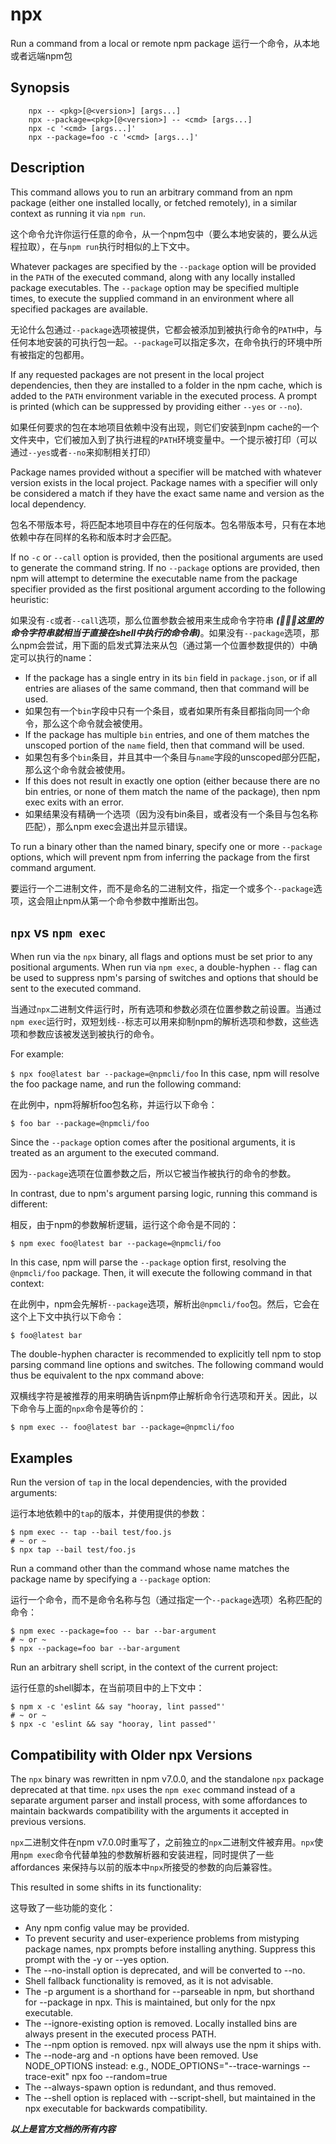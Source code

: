 # npx

Run a command from a local or remote npm package 
运行一个命令，从本地或者远端npm包

## Synopsis

```shell
    npx -- <pkg>[@<version>] [args...]
    npx --package=<pkg>[@<version>] -- <cmd> [args...]
    npx -c '<cmd> [args...]'
    npx --package=foo -c '<cmd> [args...]'
```

## Description

This command allows you to run an arbitrary command from an npm package (either one installed locally, or fetched remotely), in a similar context as running it via `npm run`.

这个命令允许你运行任意的命令，从一个npm包中（要么本地安装的，要么从远程拉取），在与`npm run`执行时相似的上下文中。

Whatever packages are specified by the `--package` option will be provided in the `PATH` of the executed command, along with any locally installed package executables. The `--package` option may be specified multiple times, to execute the supplied command in an environment where all specified packages are available.

无论什么包通过`--package`选项被提供，它都会被添加到被执行命令的`PATH`中，与任何本地安装的可执行包一起。`--package`可以指定多次，在命令执行的环境中所有被指定的包都用。

If any requested packages are not present in the local project dependencies, then they are installed to a folder in the npm cache, which is added to the `PATH` environment variable in the executed process. A prompt is printed (which can be suppressed by providing either `--yes` or `--no`).

如果任何要求的包在本地项目依赖中没有出现，则它们安装到npm cache的一个文件夹中，它们被加入到了执行进程的`PATH`环境变量中。一个提示被打印（可以通过`--yes`或者`--no`来抑制相关打印）

Package names provided without a specifier will be matched with whatever version exists in the local project. Package names with a specifier will only be considered a match if they have the exact same name and version as the local dependency.

包名不带版本号，将匹配本地项目中存在的任何版本。包名带版本号，只有在本地依赖中存在同样的名称和版本时才会匹配。

If no `-c` or `--call` option is provided, then the positional arguments are used to generate the command string. If no `--package` options are provided, then npm will attempt to determine the executable name from the package specifier provided as the first positional argument according to the following heuristic:

如果没有`-c`或者`--call`选项，那么位置参数会被用来生成命令字符串 ***(:pill::pill::pill:这里的命令字符串就相当于直接在shell中执行的命令串)***。如果没有`--package`选项，那么npm会尝试，用下面的启发式算法来从包（通过第一个位置参数提供的）中确定可以执行的name：

- If the package has a single entry in its `bin` field in `package.json`, or if all entries are aliases of the same command, then that command will be used.
- 如果包有一个`bin`字段中只有一个条目，或者如果所有条目都指向同一个命令，那么这个命令就会被使用。
- If the package has multiple `bin` entries, and one of them matches the unscoped portion of the `name` field, then that command will be used.
- 如果包有多个`bin`条目，并且其中一个条目与`name`字段的unscoped部分匹配，那么这个命令就会被使用。
- If this does not result in exactly one option (either because there are no bin entries, or none of them match the name of the package), then npm exec exits with an error.
- 如果结果没有精确一个选项（因为没有bin条目，或者没有一个条目与包名称匹配），那么npm exec会退出并显示错误。

To run a binary other than the named binary, specify one or more `--package` options, which will prevent npm from inferring the package from the first command argument.

要运行一个二进制文件，而不是命名的二进制文件，指定一个或多个`--package`选项，这会阻止npm从第一个命令参数中推断出包。

## `npx` vs `npm exec`

When run via the `npx` binary, all flags and options must be set prior to any positional arguments. When run via `npm exec`, a double-hyphen `--` flag can be used to suppress npm's parsing of switches and options that should be sent to the executed command.

当通过`npx`二进制文件运行时，所有选项和参数必须在位置参数之前设置。当通过`npm exec`运行时，双短划线`--`标志可以用来抑制npm的解析选项和参数，这些选项和参数应该被发送到被执行的命令。

For example:

`$ npx foo@latest bar --package=@npmcli/foo`
In this case, npm will resolve the foo package name, and run the following command:

在此例中，npm将解析foo包名称，并运行以下命令：

`$ foo bar --package=@npmcli/foo`

Since the `--package` option comes after the positional arguments, it is treated as an argument to the executed command.

因为`--package`选项在位置参数之后，所以它被当作被执行的命令的参数。

In contrast, due to npm's argument parsing logic, running this command is different:

相反，由于npm的参数解析逻辑，运行这个命令是不同的：

`$ npm exec foo@latest bar --package=@npmcli/foo`

In this case, npm will parse the `--package` option first, resolving the `@npmcli/foo` package. Then, it will execute the following command in that context:

在此例中，npm会先解析`--package`选项，解析出`@npmcli/foo`包。然后，它会在这个上下文中执行以下命令：

`$ foo@latest bar`

The double-hyphen character is recommended to explicitly tell npm to stop parsing command line options and switches. The following command would thus be equivalent to the npx command above:

双横线字符是被推荐的用来明确告诉npm停止解析命令行选项和开关。因此，以下命令与上面的`npx`命令是等价的：

`$ npm exec -- foo@latest bar --package=@npmcli/foo`

## Examples

Run the version of `tap` in the local dependencies, with the provided arguments:

运行本地依赖中的`tap`的版本，并使用提供的参数：

```shell
$ npm exec -- tap --bail test/foo.js
# ~ or ~
$ npx tap --bail test/foo.js
```

Run a command other than the command whose name matches the package name by specifying a `--package` option:

运行一个命令，而不是命令名称与包（通过指定一个`--package`选项）名称匹配的命令：

```shell
$ npm exec --package=foo -- bar --bar-argument
# ~ or ~
$ npx --package=foo bar --bar-argument
```

Run an arbitrary shell script, in the context of the current project:

运行任意的shell脚本，在当前项目中的上下文中：

```shell
$ npm x -c 'eslint && say "hooray, lint passed"'
# ~ or ~
$ npx -c 'eslint && say "hooray, lint passed"'
```

## Compatibility with Older npx Versions

The `npx` binary was rewritten in npm v7.0.0, and the standalone `npx` package deprecated at that time. `npx` uses the `npm exec` command instead of a separate argument parser and install process, with some affordances to maintain backwards compatibility with the arguments it accepted in previous versions.

`npx`二进制文件在npm v7.0.0时重写了，之前独立的`npx`二进制文件被弃用。`npx`使用`npm exec`命令代替单独的参数解析器和安装进程，同时提供了一些 affordances 来保持与以前的版本中`npx`所接受的参数的向后兼容性。

This resulted in some shifts in its functionality:

这导致了一些功能的变化：

- Any npm config value may be provided.
- To prevent security and user-experience problems from mistyping package names, npx prompts before installing anything. Suppress this prompt with the -y or --yes option.
- The --no-install option is deprecated, and will be converted to --no.
- Shell fallback functionality is removed, as it is not advisable.
- The -p argument is a shorthand for --parseable in npm, but shorthand for --package in npx. This is maintained, but only for the npx executable.
- The --ignore-existing option is removed. Locally installed bins are always present in the executed process PATH.
- The --npm option is removed. npx will always use the npm it ships with.
- The --node-arg and -n options have been removed. Use NODE_OPTIONS instead: e.g., NODE_OPTIONS="--trace-warnings --trace-exit" npx foo --random=true
- The --always-spawn option is redundant, and thus removed.
- The --shell option is replaced with --script-shell, but maintained in the npx executable for backwards compatibility.

***以上是官方文档的所有内容***

